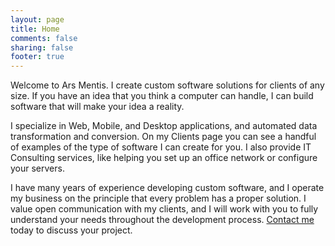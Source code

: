 ```yaml
---
layout: page
title: Home
comments: false
sharing: false
footer: true
---
```


Welcome to Ars Mentis. I create custom software solutions for clients of any size. If you have an idea that you think a computer can handle, I can build software that will make your idea a reality.

I specialize in Web, Mobile, and Desktop applications, and automated data transformation and conversion. On my Clients page you can see a handful of examples of the type of software I can create for you. I also provide IT Consulting services, like helping you set up an office network or configure your servers.

I have many years of experience developing custom software, and I operate my business on the principle that every problem has a proper solution. I value open communication with my clients, and I will work with you to fully understand your needs throughout the development process. [Contact me](http://localhost:4000/contact) today to discuss your project.
